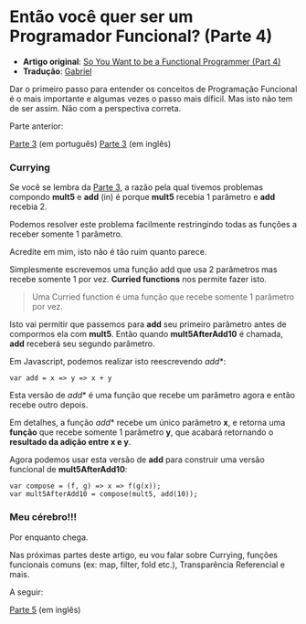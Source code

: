 # Então você quer ser um Programador Funcional? (Parte 4)

* **Artigo original**: [So You Want to be a Functional Programmer (Part 4)](https://medium.com/@cscalfani/so-you-want-to-be-a-functional-programmer-part-4-18fbe3ea9e49#.ybnyvxuyi)
* **Tradução**: [Gabriel](https://github.com/gabriel-ribeiro-ir)

Dar o primeiro passo para entender os conceitos de Programação Funcional é o mais importante e algumas vezes o passo mais díficil. Mas isto não tem de ser assim. Não com a perspectiva correta.

Parte anterior:

[Parte 3](parte-3.md) (em português)
[Parte 3](https://medium.com/@cscalfani/so-you-want-to-be-a-functional-programmer-part-3-1b0fd14eb1a7#.zffq7cklj) (em inglês)

### Currying
Se você se lembra da [Parte 3](parte-3.md), a razão pela qual tivemos problemas compondo **mult5** e **add** (in) é porque **mult5** recebia 1 parâmetro e **add** recebia 2.

Podemos resolver este problema facilmente restringindo todas as funções a receber somente 1 parâmetro.

Acredite em mim, isto não é tão ruim quanto parece.

Simplesmente escrevemos uma função add que usa 2 parâmetros mas recebe somente 1 por vez. **Curried functions** nos permite fazer isto.

> Uma Curried function é uma função que recebe somente 1 parâmetro por vez.

Isto vai permitir que passemos para **add** seu primeiro parâmetro antes de compormos ela com **mult5**.
Então quando **mult5AfterAdd10** é chamada, **add** receberá seu segundo parâmetro.

Em Javascript, podemos realizar isto reescrevendo *add**:

`var add = x => y => x + y`

Esta versão de *add** é uma função que recebe um parâmetro agora e então recebe outro depois.

Em detalhes, a função *add** recebe um único parâmetro **x**, e retorna uma **função** que recebe somente 1 parâmetro **y**, que acabará retornando o **resultado da adição entre x e y**.

Agora podemos usar esta versão de **add** para construir uma versão funcional de **mult5AfterAdd10**:

```
var compose = (f, g) => x => f(g(x));
var mult5AfterAdd10 = compose(mult5, add(10));
```

### Meu cérebro!!!

Por enquanto chega.

Nas próximas partes deste artigo, eu vou falar sobre Currying, funções funcionais comuns (ex: map, filter, fold etc.), Transparência Referencial e mais.

A seguir:

[Parte 5](https://medium.com/@cscalfani/so-you-want-to-be-a-functional-programmer-part-5-c70adc9cf56a#.1hjllzi8t) (em inglês)
